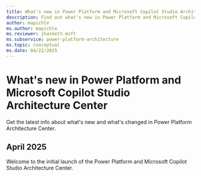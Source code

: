 ```yaml
---
title: What's new in Power Platform and Microsoft Copilot Studio Architecture Center
description: Find out what's new in Power Platform and Microsoft Copilot Studio Architecture Center
author: mapichle
ms.author: mapichle
ms.reviewer: jhaskett-msft
ms.subservice: power-platform-architecture
ms.topic: conceptual
ms.date: 04/22/2025
---
```


# What's new in Power Platform and Microsoft Copilot Studio Architecture Center

Get the latest info about what's new and what's changed in Power Platform Architecture Center.

## April 2025

Welcome to the initial launch of the Power Platform and Microsoft Copilot Studio Architecture Center.


